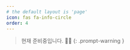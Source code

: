```yaml
---
# the default layout is 'page'
icon: fas fa-info-circle
order: 4
---
```


> 현재 준비중입니다. 🙇‍♂️
{: .prompt-warning }
